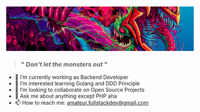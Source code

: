 ![Great Monster](https://github.com/lucifergotmad/lucifergotmad/blob/main/src/img/README.png)

> ### " _Don't let the monsters out_ "

- 🔭 I’m currently working as Backend Developer
- 🌱 I’m interested learning Golang and DDD Principle
- 👯 I’m looking to collaborate on Open Source Projects
- 💬 Ask me about anything except PHP aha
- 📫 How to reach me: amateur.fullstackdev@gmail.com

